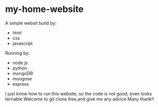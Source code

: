 # my-home-website

A simple websit build by:

- html
- css
- javascript

Running by:

- node.js
- python
- mongoDB
- moogose
- express

I just know how to run this website, so the code is not good, even looks terriable
Welcome to git clone free,and give me any advice
Many thank!!
